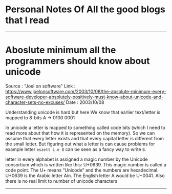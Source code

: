 # Personal Notes Of All the good blogs that I read

---

# Aboslute minimum all the programmers should know about unicode

Source : "Joel on software"
Link : https://www.joelonsoftware.com/2003/10/08/the-absolute-minimum-every-software-developer-absolutely-positively-must-know-about-unicode-and-character-sets-no-excuses/
Date : 2003/10/08

Understanding unicode is hard but here
We know that earlier text/letter is mapped to 8-bits
A -> 0100 0001

In unicode a letter is mapped to something called code bits (which I need to
read more about that how it is represented on the memory). So we can assume
that every letter exists and that every capital letter is different from the
small letter. But figuring out what a letter is can cause problems for example
letter `eszett i.e ß` can be seen as a fancy way to write `B`.

letter in every alphabet is assigned a magic number by the Unicode consortium
which is written like this: U+0639. This magic number is called a code point.
The U+ means “Unicode” and the numbers are hexadecimal. U+0639 is the Arabic
letter Ain. The English letter A would be U+0041. Also there is no real limit
to number of unicode characters

---
